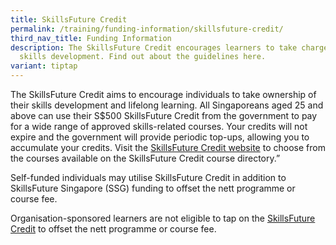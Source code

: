 ```yaml
---
title: SkillsFuture Credit
permalink: /training/funding-information/skillsfuture-credit/
third_nav_title: Funding Information
description: The SkillsFuture Credit encourages learners to take charge of their
  skills development. Find out about the guidelines here.
variant: tiptap
---
```

<p>The SkillsFuture Credit aims to encourage individuals to take ownership
of their skills development and lifelong learning. All Singaporeans aged
25 and above can use their S$500 SkillsFuture Credit from the government
to pay for a wide range of approved skills-related courses. Your credits
will not expire and the government will provide periodic top-ups, allowing
you to accumulate your credits. Visit the <a href="https://www.skillsfuture.gov.sg/credit" rel="noopener noreferrer nofollow" target="_blank">SkillsFuture Credit website</a> to
choose from the courses available on the SkillsFuture Credit course directory.”</p>
<p>Self-funded individuals may utilise SkillsFuture Credit in addition to
SkillsFuture Singapore (SSG) funding to offset the nett programme or course
fee.</p>
<p>Organisation-sponsored learners are not eligible to tap on the <a href="https://www.skillsfuture.gov.sg/credit" rel="noopener nofollow" target="_blank">SkillsFuture Credit</a> to
offset the nett programme or course fee.</p>